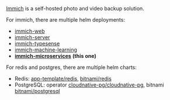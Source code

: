 [Immich](https://github.com/immich-app/immich) is a self-hosted photo and video backup solution.

For immich, there are multiple helm deployments:

- [immich-web](./bjw-s.github.io-helm-charts-app-template-immich-web)
- [immich-server](./bjw-s.github.io-helm-charts-app-template-immich-server)
- [immich-typesense](./bjw-s.github.io-helm-charts-app-template-immich-typesense)
- [immich-machine-learning](./bjw-s.github.io-helm-charts-app-template-immich-machine-learning)
- [**immich-microservices**](./bjw-s.github.io-helm-charts-app-template-immich-microservices) **(this one)**

For redis and postgres, there are multiple helm charts:
- Redis: [app-template/redis](./bjw-s.github.io-helm-charts-app-template-immich-redis), [bitnami/redis](./charts.bitnami.com-bitnami-redis)
- PostgreSQL: operator [cloudnative-pg/cloudnative-pg](./cloudnative-pg.github.io-charts-cloudnative-pg-postgres), bitnami [bitnami/postgresql](./charts.bitnami.com-bitnami-postgresql)